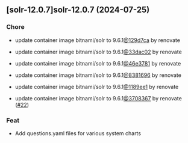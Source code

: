 

## [solr-12.0.7]solr-12.0.7 (2024-07-25)

### Chore



- update container image bitnami/solr to 9.6.1[@129d7ca](https://github.com/129d7ca) by renovate

- update container image bitnami/solr to 9.6.1[@33dac02](https://github.com/33dac02) by renovate

- update container image bitnami/solr to 9.6.1[@46e3781](https://github.com/46e3781) by renovate

- update container image bitnami/solr to 9.6.1[@8381696](https://github.com/8381696) by renovate

- update container image bitnami/solr to 9.6.1[@1189ee1](https://github.com/1189ee1) by renovate

- update container image bitnami/solr to 9.6.1[@3708367](https://github.com/3708367) by renovate ([#22](https://github.com/truecharts/charts/issues/22))

### Feat



- Add questions.yaml files for various system charts